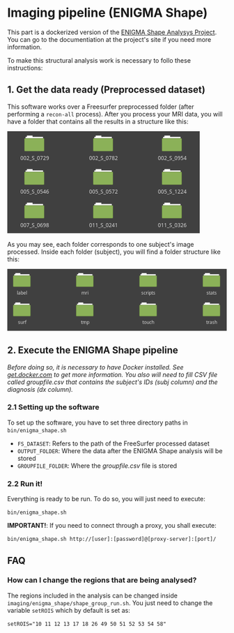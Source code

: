 # Imaging pipeline (ENIGMA Shape)
This part is a dockerized version of the [ENIGMA Shape Analysys Project](http://enigma.ini.usc.edu/ongoing/enigma-shape-analysis/ "ENIGMA Shape Site"). You can go to the documentiation at the project's site if you need more information.

To make this structural analysis work is necessary to follo these instructions:

## 1. Get the data ready (Preprocessed dataset)
This software works over a Freesurfer preprocessed folder (after performing a `recon-all` process). After you process your MRI data, you will have a folder that contains all the results in a structure like this:

![alt text](img/recon-all-dataset.png "Dataset folder after recon-all")

As you may see, each folder corresponds to one subject's image processed. Inside each folder (subject), you will find a folder structure like this:

![alt text](img/recon-all-subject.png "Inside a subject's folder after recon-all")


## 2. Execute the ENIGMA Shape pipeline
_Before doing so, it is necessary to have Docker installed. See [get.docker.com](https://get.docker.com/) to get more information._
_You also will need to fill CSV file called _groupfile.csv_ that contains the subject's IDs (*subj* column) and the diagnosis (*dx* column)._

### 2.1 Setting up the software
To set up the software, you have to set three directory paths in `bin/enigma_shape.sh`

* `FS_DATASET`: Refers to the path of the FreeSurfer processed dataset
* `OUTPUT_FOLDER`: Where the data after the ENIGMA Shape analysis will be stored
* `GROUPFILE_FOLDER`: Where the _groupfile.csv_ file is stored

### 2.2 Run it!
Everything is ready to be run. To do so, you will just need to execute:

	bin/enigma_shape.sh

__IMPORTANT!__: If you need to connect through a proxy, you shall execute:

	bin/enigma_shape.sh http://[user]:[password]@[proxy-server]:[port]/



## FAQ
### How can I change the regions that are being analysed?
The regions included in the analysis can be changed inside `imaging/enigma_shape/shape_group_run.sh`. You just need to change the variable `setROIS` which by default is set as:

	setROIS="10 11 12 13 17 18 26 49 50 51 52 53 54 58"
